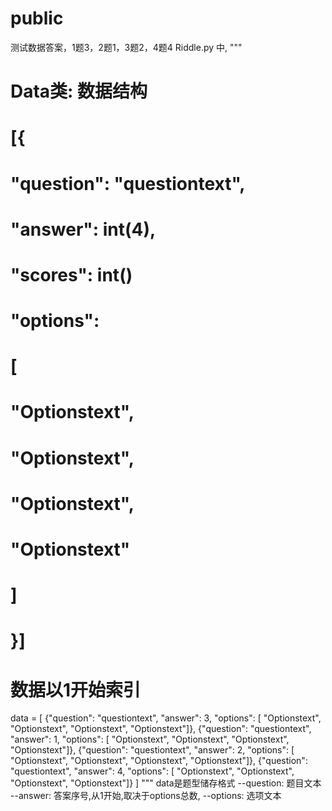 # public
 测试数据答案，1题3，2题1，3题2，4题4
 Riddle.py 中,
 """
 # Data类: 数据结构
# [{
#     "question": "questiontext",
#     "answer": int(4),
#     "scores": int()
#     "options":
#     [
#        "Optionstext",
#        "Optionstext",
#        "Optionstext",
#        "Optionstext"
#     ]
# }]

# 数据以1开始索引
data = [
    {"question": "questiontext", "answer": 3, "options": [
        "Optionstext", "Optionstext", "Optionstext", "Optionstext"]},
    {"question": "questiontext", "answer": 1, "options": [
        "Optionstext", "Optionstext", "Optionstext", "Optionstext"]},
    {"question": "questiontext", "answer": 2, "options": [
        "Optionstext", "Optionstext", "Optionstext", "Optionstext"]},
    {"question": "questiontext", "answer": 4, "options": [
        "Optionstext", "Optionstext", "Optionstext", "Optionstext"]}
]
 """
 data是题型储存格式
    --question: 题目文本
    --answer:   答案序号,从1开始,取决于options总数,
    --options:  选项文本